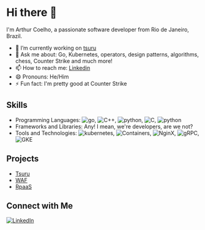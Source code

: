 # Hi there 👋

I'm Arthur Coelho, a passionate software developer from Rio de Janeiro, Brazil.

- 🔭 I’m currently working on [tsuru](https://github.com/tsuru/tsuru)
- 💬 Ask me about: Go, Kubernetes, operators, design patterns, algorithms, chess, Counter Strike and much more!
- 📫 How to reach me: [Linkedin](https://www.linkedin.com/in/arthurcgc/)
- 😄 Pronouns: He/Him
- ⚡ Fun fact: I'm pretty good at Counter Strike

## Skills

- Programming Languages: ![go](https://img.shields.io/static/v1?logo=go&label=&message=golang&color=36465D&logoColor=AAA&style=flat-square), ![C++](https://img.shields.io/static/v1?logo=cplusplus&label=&message=cpp&color=36465D&logoColor=AAA&style=flat-square&link=), ![python](https://img.shields.io/static/v1?logo=python&label=&message=python&color=36465D&logoColor=AAA&style=flat-square&link=), ![C](https://img.shields.io/static/v1?logo=c&label=&message=C&color=36465D&logoColor=AAA&style=flat-square&link=), ![python](https://img.shields.io/static/v1?logo=python&label=&message=python&color=36465D&logoColor=AAA&style=flat-square&link=)
- Frameworks and Libraries: Any! I mean, we're developers, are we not?
- Tools and Technologies: ![kubernetes](https://img.shields.io/static/v1?logo=kubernetes&label=&message=kubernetes&color=36465D&logoColor=AAA&style=flat-square), ![Containers](https://img.shields.io/static/v1?logo=docker&label=&message=containers&color=36465D&logoColor=AAA&style=flat-square), ![NginX](https://img.shields.io/static/v1?logo=nginx&label=&message=nginx&color=36465D&logoColor=AAA&style=flat-square), ![gRPC](https://img.shields.io/static/v1?logo=google&label=&message=RPC&color=36465D&logoColor=AAA&style=flat-square), ![GKE](https://img.shields.io/static/v1?logo=google&label=&message=KE&color=36465D&logoColor=AAA&style=flat-square)

## Projects

- [Tsuru](https://github.com/tsuru/tsuru)
- [WAF](https://github.com/arthurcgc/waf-operator)
- [RpaaS](https://github.com/arthurcgc/rpaas-operator)

## Connect with Me

[![LinkedIn](https://img.shields.io/badge/LinkedIn-Connect-blue)](https://www.linkedin.com/in/arthurcgc)

